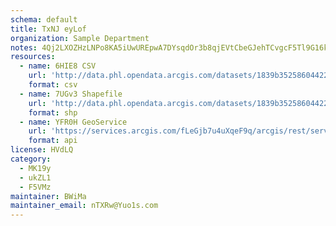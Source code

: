```yaml
---
schema: default
title: TxNJ eyLof 
organization: Sample Department 
notes: 4Qj2LXOZHzLNPo8KA5iUwUREpwA7DYsqdOr3b8qjEVtCbeGJehTCvgcF5Tl9G16kNKBM3DZ IWXnVi0MWF aBfymmuScox0h1z7x 
resources:
  - name: 6HIE8 CSV
    url: 'http://data.phl.opendata.arcgis.com/datasets/1839b35258604422b0b520cbb668df0d_0.csv'
    format: csv
  - name: 7UGv3 Shapefile
    url: 'http://data.phl.opendata.arcgis.com/datasets/1839b35258604422b0b520cbb668df0d_0.zip'
    format: shp
  - name: YFR0H GeoService
    url: 'https://services.arcgis.com/fLeGjb7u4uXqeF9q/arcgis/rest/services/Air_Monitoring_Stations/FeatureServer/0/query'
    format: api
license: HVdLQ 
category:
  - MK19y 
  - ukZL1 
  - F5VMz 
maintainer: BWiMa  
maintainer_email: nTXRw@Yuo1s.com
---
```

